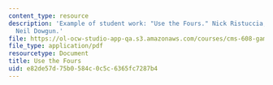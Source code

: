 ```yaml
---
content_type: resource
description: 'Example of student work: "Use the Fours." Nick Ristuccia, Zack Reeve,
  Neil Dowgun.'
file: https://ol-ocw-studio-app-qa.s3.amazonaws.com/courses/cms-608-game-design-spring-2008/e82de57d75b0584c0c5c6365fc7287b4_rrd4.pdf
file_type: application/pdf
resourcetype: Document
title: Use the Fours
uid: e82de57d-75b0-584c-0c5c-6365fc7287b4
---
```

